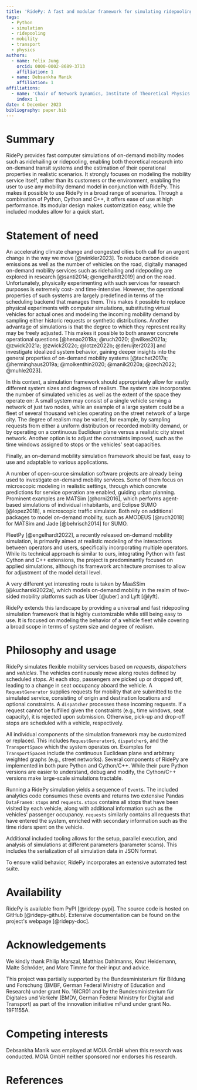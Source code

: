 ```yaml
---
title: 'RidePy: A fast and modular framework for simulating ridepooling systems'
tags:
  - Python
  - simulation
  - ridepooling
  - mobility
  - transport
  - physics
authors:
  - name: Felix Jung
    orcid: 0000-0002-8689-3713
    affiliation: 1
  - name: Debsankha Manik
    affiliation: 1
affiliations:
  - name: 'Chair of Network Dynamics, Institute of Theoretical Physics and Center for Advancing Electronics Dresden (cfaed), TUD Dresden University of Technology, 01062 Dresden, Germany'
    index: 1
date: 4 December 2023
bibliography: paper.bib
---
```


# Summary

RidePy provides fast computer simulations of on-demand mobility modes such as ridehailing or ridepooling, enabling both theoretical research into on-demand transit systems and the estimation of their operational properties in realistic scenarios. It strongly focuses on modeling the mobility service itself, rather than its customers or the environment, enabling the user to use any mobility demand model in conjunction with RidePy. This makes it possible to use RidePy in a broad range of scenarios. Through a combination of Python, Cython and C++, it offers ease of use at high performance. Its modular design makes customization easy, while the included modules allow for a quick start.

# Statement of need

An accelerating climate change and congested cities both call for an urgent change in the way we move [@winkler2023]. To reduce carbon dioxide emissions as well as the number of vehicles on the road, digitally managed on-demand mobility services such as ridehailing and ridepooling are explored in research [@santi2014; @engelhardt2019] and on the road. Unfortunately, physically experimenting with such services for research purposes is extremely cost- and time-intensive. However, the operational properties of such systems are largely predefined in terms of the scheduling backend that manages them. This makes it possible to replace physical experiments with computer simulations, substituting virtual vehicles for actual ones and modeling the incoming mobility demand by sampling either historic requests or synthetic distributions. Another advantage of simulations is that the degree to which they represent reality may be freely adjusted. This makes it possible to both answer concrete operational questions [@henao2019a; @ruch2020; @wilkes2021a; @zwick2021a; @zwick2022c; @lotze2022b; @deruijter2023] and investigate idealized system behavior, gaining deeper insights into the general properties of on-demand mobility systems [@tachet2017a; @herminghaus2019a; @molkenthin2020; @manik2020a; @zech2022; @muhle2023].

In this context, a simulation framework should appropriately allow for vastly different system sizes and degrees of realism. The system size incorporates the number of simulated vehicles as well as the extent of the space they operate on: A small system may consist of a single vehicle serving a network of just two nodes, while an example of a large system could be a fleet of several thousand vehicles operating on the street network of a large city. The degree of realism may be varied, for example, by sampling requests from either a uniform distribution or recorded mobility demand, or by operating on a continuous Euclidean plane versus a realistic city street network. 
Another option is to adjust the constraints imposed, such as the time windows assigned to stops or the vehicles' seat capacities. 

Finally, an on-demand mobility simulation framework should be fast, easy to use and adaptable to various applications.

A number of open-source simulation software projects are already being used to investigate on-demand mobility services. Some of them focus on microscopic modeling in realistic settings, through which concrete predictions for service operation are enabled, guiding urban planning. Prominent examples are MATSim [@horni2016], which performs agent-based simulations of individual inhabitants, and Eclipse SUMO [@lopez2018], a microscopic traffic simulator. Both rely on additional packages to model on-demand mobility, such as AMODEUS [@ruch2018] for MATSim and Jade [@behrisch2014] for SUMO.

FleetPy [@engelhardt2022], a recently released on-demand mobility simulation, is primarily aimed at realistic modeling of the interactions between operators and users, specifically incorporating multiple operators. While its technical approach is similar to ours, integrating Python with fast Cython and C++ extensions, the project is predominantly focused on applied simulations, although its framework architecture promises to allow for adjustment of the model detail level.

A very different yet interesting route is taken by MaaSSim [@kucharski2022a], which models on-demand mobility in the realm of two-sided mobility platforms such as Uber [@uber] and Lyft [@lyft].

RidePy extends this landscape by providing a universal and fast ridepooling simulation framework that is highly customizable while still being easy to use. It is focused on modeling the behavior of a vehicle fleet while covering a broad scope in terms of system size and degree of realism.

# Philosophy and usage

RidePy simulates flexible mobility services based on *requests*, *dispatchers* and *vehicles*. The vehicles continuously move along routes defined by scheduled *stops*. At each stop, passengers are picked up or dropped off, leading to a change in seat occupancy aboard the vehicle. A `RequestGenerator` supplies requests for mobility that are submitted to the simulated service, consisting of origin and destination locations and optional constraints. A `dispatcher` processes these incoming requests. If a request cannot be fulfilled given the constraints (e.g., time windows, seat capacity), it is rejected upon submission. Otherwise, pick-up and drop-off stops are scheduled with a vehicle, respectively.

All individual components of the simulation framework may be customized or replaced. This includes `RequestGenerator`s, `dispatcher`s, and the `TransportSpace` which the system operates on. Examples for `TransportSpace`s include the continuous Euclidean plane and arbitrary weighted graphs (e.g., street networks). Several components of RidePy are implemented in both pure Python and Cython/C++. While their pure Python versions are easier to understand, debug and modify, the Cython/C++ versions make large-scale simulations tractable.

Running a RidePy simulation yields a sequence of `Event`s. The included analytics code consumes these events and returns two extensive Pandas `DataFrame`s: `stops` and `requests`. `stops` contains all stops that have been visited by each vehicle, along with additional information such as the vehicles' passenger occupancy. `requests` similarly contains all requests that have entered the system, enriched with secondary information such as the time riders spent on the vehicle.

Additional included tooling allows for the setup, parallel execution, and analysis of simulations at different parameters (parameter scans). This includes the serialization of all simulation data in JSON format.

To ensure valid behavior, RidePy incorporates an extensive automated test suite.

# Availability

RidePy is available from PyPI [@ridepy-pypi]. The source code is hosted on GitHub [@ridepy-github]. Extensive documentation can be found on the project's webpage [@ridepy-doc].

# Acknowledgements

We kindly thank Philip Marszal, Matthias Dahlmanns, Knut Heidemann, Malte Schröder, and Marc Timme for their input and advice.

This project was partially supported by the Bundesministerium für Bildung und Forschung (BMBF, German Federal Ministry of Education and Research) under grant No. 16ICR01 and by the Bundesministerium für Digitales und Verkehr (BMDV, German Federal Ministry for Digital and Transport) as part of the innovation initiative mFund under grant No. 19F1155A.

# Competing interests

Debsankha Manik was employed at MOIA GmbH when this research was conducted. MOIA GmbH neither sponsored nor endorses his research.

# References
